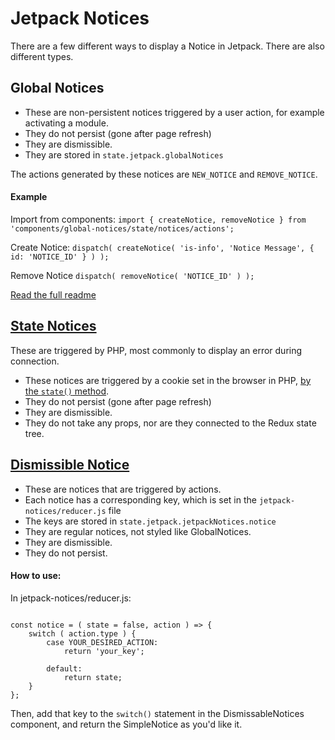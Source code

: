 # Jetpack Notices

There are a few different ways to display a Notice in Jetpack. There are also different types.

## Global Notices

- These are non-persistent notices triggered by a user action, for example activating a module.
- They do not persist (gone after page refresh)
- They are dismissible.
- They are stored in `state.jetpack.globalNotices`

The actions generated by these notices are `NEW_NOTICE` and `REMOVE_NOTICE`.

#### Example

Import from components:
`import { createNotice, removeNotice } from 'components/global-notices/state/notices/actions';`

Create Notice:
`dispatch( createNotice( 'is-info', 'Notice Message', { id: 'NOTICE_ID' } ) );`

Remove Notice
`dispatch( removeNotice( 'NOTICE_ID' ) );`

[Read the full readme](../../notices/README.md)

## [State Notices](https://github.com/Automattic/jetpack/blob/trunk/projects/plugins/jetpack/_inc/client/components/jetpack-notices/state-notices.jsx)

These are triggered by PHP, most commonly to display an error during connection.

- These notices are triggered by a cookie set in the browser in PHP, [by the `state()` method](https://github.com/Automattic/jetpack/blob/trunk/projects/packages/status/src/class-cookiestate.php).
- They do not persist (gone after page refresh)
- They are dismissible.
- They do not take any props, nor are they connected to the Redux state tree.

## [Dismissible Notice](https://github.com/Automattic/jetpack/blob/trunk/projects/plugins/jetpack/_inc/client/components/jetpack-notices/dismissable.jsx)

- These are notices that are triggered by actions.
- Each notice has a corresponding key, which is set in the `jetpack-notices/reducer.js` file
- The keys are stored in `state.jetpack.jetpackNotices.notice`
- They are regular notices, not styled like GlobalNotices.
- They are dismissible.
- They do not persist.

#### How to use:

In jetpack-notices/reducer.js:

```import YOUR_DESIRED_ACTION from 'state/action-types';

const notice = ( state = false, action ) => {
	switch ( action.type ) {
		case YOUR_DESIRED_ACTION:
			return 'your_key';

		default:
			return state;
	}
};
```

Then, add that key to the `switch()` statement in the DismissableNotices component, and return the SimpleNotice as you'd like it.
